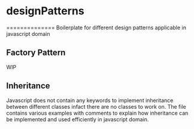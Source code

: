 # designPatterns
==============
Boilerplate for different design patterns applicable in javascript domain

## Factory Pattern
 WIP

## Inheritance
 Javascript does not contain any keywords to implement inheritance between different classes
infact there are no classes to work on.
The file contains various examples with comments to explain how inheritance can be implemented
and used efficiently in javascript domain.
